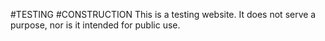 #TESTING
#CONSTRUCTION
This is a testing website. It does not serve a purpose, nor is it intended for public use.
